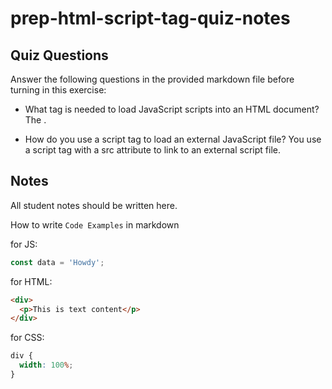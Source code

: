 # prep-html-script-tag-quiz-notes

## Quiz Questions

Answer the following questions in the provided markdown file before turning in this exercise:

- What tag is needed to load JavaScript scripts into an HTML document?
  The <script> tag is used to load JavaScript scripts into an HTML document.

- How do you use a script tag to write JavaScript directly in the HTML document?
  You use the <script> tag. Internal script is placed directly between <script> and </script>.
- How do you use a script tag to load an external JavaScript file?
  You use a script tag with a src attribute to link to an external script file.

## Notes

All student notes should be written here.

How to write `Code Examples` in markdown

for JS:

```javascript
const data = 'Howdy';
```

for HTML:

```html
<div>
  <p>This is text content</p>
</div>
```

for CSS:

```css
div {
  width: 100%;
}
```
